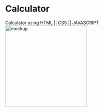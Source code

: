 # Calculator
Calculator using HTML || CSS || JAVASCRIPT 
<img width="260" alt="mockup" src="https://github.com/mustuqalbi/Calculator/assets/131846387/8c1c0b0f-ca53-4a96-94f6-bde442cf6a18">

